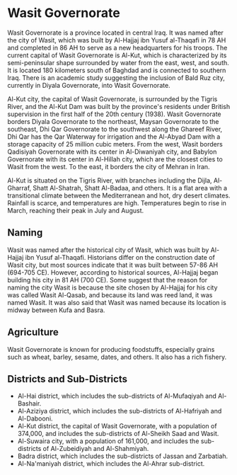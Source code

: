 # Wasit Governorate

Wasit Governorate is a province located in central Iraq. It was named after the city of Wasit, which was built by Al-Hajjaj ibn Yusuf al-Thaqafi in 78 AH and completed in 86 AH to serve as a new headquarters for his troops. The current capital of Wasit Governorate is Al-Kut, which is characterized by its semi-peninsular shape surrounded by water from the east, west, and south. It is located 180 kilometers south of Baghdad and is connected to southern Iraq. There is an academic study suggesting the inclusion of Bald Ruz city, currently in Diyala Governorate, into Wasit Governorate.

Al-Kut city, the capital of Wasit Governorate, is surrounded by the Tigris River, and the Al-Kut Dam was built by the province's residents under British supervision in the first half of the 20th century (1938). Wasit Governorate borders Diyala Governorate to the northeast, Maysan Governorate to the southeast, Dhi Qar Governorate to the southwest along the Ghareef River, Dhi Qar has the Qar Waterway for irrigation and the Al-Abyad Dam with a storage capacity of 25 million cubic meters. From the west, Wasit borders Qadisiyah Governorate with its center in Al-Diwaniyah city, and Babylon Governorate with its center in Al-Hillah city, which are the closest cities to Wasit from the west. To the east, it borders the city of Mehran in Iran.

Al-Kut is situated on the Tigris River, with branches including the Dijla, Al-Gharraf, Shatt Al-Shatrah, Shatt Al-Badaa, and others. It is a flat area with a transitional climate between the Mediterranean and hot, dry desert climates. Rainfall is scarce, and temperatures are high. Temperatures begin to rise in March, reaching their peak in July and August.

## Naming

Wasit was named after the historical city of Wasit, which was built by Al-Hajjaj ibn Yusuf al-Thaqafi. Historians differ on the construction date of Wasit city, but most sources indicate that it was built between 57-86 AH (694-705 CE). However, according to historical sources, Al-Hajjaj began building his city in 81 AH (700 CE). Some suggest that the reason for naming the city Wasit is because the site chosen by Al-Hajjaj for his city was called Wasit Al-Qasab, and because its land was reed land, it was named Wasit. It was also said that Wasit was named because its location is midway between Kufa and Basra.

## Agriculture

Wasit Governorate is known for producing foodstuffs, especially grains such as wheat, barley, sesame, dates, and others. It also has a rich fishery.

## Districts and Sub-Districts

- Al-Hai district, which includes the sub-districts of Al-Mufaqiyah and Al-Bashair.
- Al-Aziziya district, which includes the sub-districts of Al-Hafriyah and Al-Dabooni.
- Al-Kut district, the capital of Wasit Governorate, with a population of 374,000, and includes the sub-districts of Al-Sheikh Saad and Wasit.
- Al-Suwaira city, with a population of 161,000, and includes the sub-districts of Al-Zubeidiyah and Al-Shahmiyah.
- Badra district, which includes the sub-districts of Jassan and Zarbatiah.
- Al-Na'maniyah district, which includes the Al-Ahrar sub-district.
